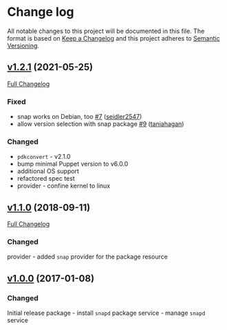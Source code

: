 # Change log

All notable changes to this project will be documented in this file. The format is based on [Keep a Changelog](http://keepachangelog.com/en/1.0.0/) and this project adheres to [Semantic Versioning](http://semver.org).

## [v1.2.1](https://github.com/fervidus/fervid-snapd/tree/v1.2.1) (2021-05-25)

[Full Changelog](https://github.com/fervidus/fervid-snapd/compare/v1.1.0...v1.2.1)

### Fixed

- snap works on Debian, too [\#7](https://github.com/kemra102/puppet-snapd/pull/7) ([seidler2547](https://github.com/seidler2547))
- allow version selection with snap package [\#9](https://github.com/kemra102/puppet-snapd/pull/9) ([taniahagan](https://github.com/taniahagan))

### Changed

- `pdkconvert` - v2.1.0
- bump minimal Puppet version to v6.0.0
- additional OS support
- refactored spec test
- provider - confine kernel to linux

## [v1.1.0](https://github.com/kemra102/puppet-snapd/tree/v1.1.0) (2018-09-11)

[Full Changelog](https://github.com/kemra102/puppet-snapd/compare/v1.0.0...v1.1.0)

### Changed

provider - added `snap` provider for the package resource

## [v1.0.0](https://github.com/kemra102/puppet-snapd/tree/v1.0.0) (2017-01-08)

### Changed

Initial release
package - install `snapd` package
service - manage `snapd` service
